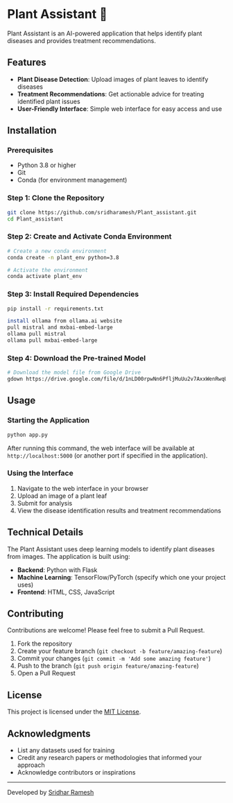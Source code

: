 # Plant Assistant 🌱

Plant Assistant is an AI-powered application that helps identify plant diseases and provides treatment recommendations.

## Features

- **Plant Disease Detection**: Upload images of plant leaves to identify diseases
- **Treatment Recommendations**: Get actionable advice for treating identified plant issues
- **User-Friendly Interface**: Simple web interface for easy access and use

## Installation

### Prerequisites

- Python 3.8 or higher
- Git
- Conda (for environment management)

### Step 1: Clone the Repository

```bash
git clone https://github.com/sridharamesh/Plant_assistant.git
cd Plant_assistant
```

### Step 2: Create and Activate Conda Environment

```bash
# Create a new conda environment
conda create -n plant_env python=3.8

# Activate the environment
conda activate plant_env
```

### Step 3: Install Required Dependencies

```bash
pip install -r requirements.txt

install ollama from ollama.ai website
pull mistral and mxbai-embed-large
ollama pull mistral
ollama pull mxbai-embed-large 
```

### Step 4: Download the Pre-trained Model

```bash
# Download the model file from Google Drive
gdown https://drive.google.com/file/d/1nLD00rpwNn6PfljMuUu2v7AxxWenRwqU/view?usp=drive_link
```

## Usage

### Starting the Application

```bash
python app.py
```

After running this command, the web interface will be available at `http://localhost:5000` (or another port if specified in the application).

### Using the Interface

1. Navigate to the web interface in your browser
2. Upload an image of a plant leaf
3. Submit for analysis
4. View the disease identification results and treatment recommendations

## Technical Details

The Plant Assistant uses deep learning models to identify plant diseases from images. The application is built using:

- **Backend**: Python with Flask
- **Machine Learning**: TensorFlow/PyTorch (specify which one your project uses)
- **Frontend**: HTML, CSS, JavaScript

## Contributing

Contributions are welcome! Please feel free to submit a Pull Request.

1. Fork the repository
2. Create your feature branch (`git checkout -b feature/amazing-feature`)
3. Commit your changes (`git commit -m 'Add some amazing feature'`)
4. Push to the branch (`git push origin feature/amazing-feature`)
5. Open a Pull Request

## License

This project is licensed under the [MIT License](LICENSE).

## Acknowledgments

- List any datasets used for training
- Credit any research papers or methodologies that informed your approach
- Acknowledge contributors or inspirations

---

Developed by [Sridhar Ramesh](https://github.com/sridharamesh)
